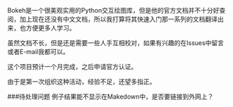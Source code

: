 Bokeh是一个很美观实用的Python交互绘图库，但是他的官方文档并不十分好查阅，加上现在还没有中文文档，所以我打算将其快速入门那一系列的文档翻译出来，也方便更多人学习。

虽然文档不长，但是还是需要一些人手互相校对，如果有兴趣的在Issues中留言或者E-mail我都可以。

这个项目预计一个月完成，之后申请官方认证。

由于是第一次组织这种活动，经验不足，还望多指正。

###待处理问题
例子结果能不显示在Makedown中，是否要链接到外网上？

